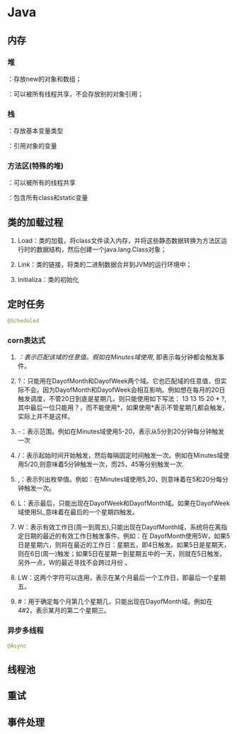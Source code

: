 # Java

## 内存

### 堆

：存放new的对象和数组；

：可以被所有线程共享，不会存放别的对象引用；

### 栈

：存放基本变量类型

：引用对象的变量

### 方法区(特殊的堆)

：可以被所有的线程共享

：包含所有class和static变量



## 类的加载过程

1. Load：类的加载，将class文件读入内存，并将这些静态数据转换为方法区运行时的数据结构，然后创建一个java.lang.Class对象；

2. Link：类的链接，将类的二进制数据合并到JVM的运行环境中；

3. Initializa：类的初始化

   

## 定时任务

```java
@Scheduled
```

### corn表达式

1. *：表示匹配该域的任意值。假如在Minutes域使用*, 即表示每分钟都会触发事件。

2. ?：只能用在DayofMonth和DayofWeek两个域。它也匹配域的任意值，但实际不会。因为DayofMonth和DayofWeek会相互影响。例如想在每月的20日触发调度，不管20日到底是星期几，则只能使用如下写法： 13 13 15 20 * ?, 其中最后一位只能用？，而不能使用*，如果使用*表示不管星期几都会触发，实际上并不是这样。　　

3. -：表示范围。例如在Minutes域使用5-20，表示从5分到20分钟每分钟触发一次 

4. /：表示起始时间开始触发，然后每隔固定时间触发一次。例如在Minutes域使用5/20,则意味着5分钟触发一次，而25，45等分别触发一次. 

5. ,：表示列出枚举值。例如：在Minutes域使用5,20，则意味着在5和20分每分钟触发一次。 

6. L：表示最后，只能出现在DayofWeek和DayofMonth域。如果在DayofWeek域使用5L,意味着在最后的一个星期四触发。 

7. W：表示有效工作日(周一到周五),只能出现在DayofMonth域，系统将在离指定日期的最近的有效工作日触发事件。例如：在 DayofMonth使用5W，如果5日是星期六，则将在最近的工作日：星期五，即4日触发。如果5日是星期天，则在6日(周一)触发；如果5日在星期一到星期五中的一天，则就在5日触发。另外一点，W的最近寻找不会跨过月份 。

8. LW：这两个字符可以连用，表示在某个月最后一个工作日，即最后一个星期五。 

9. #：用于确定每个月第几个星期几，只能出现在DayofMonth域。例如在4#2，表示某月的第二个星期三。

### 异步多线程

```java
@Async
```



## 线程池

## 重试

## 事件处理
